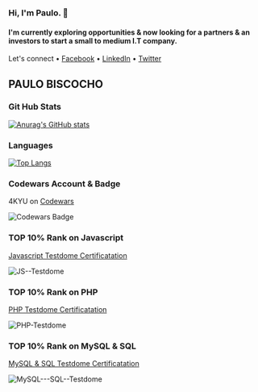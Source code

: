 ### Hi, I'm Paulo. :wave:

#### I'm currently exploring opportunities & now looking for a partners & an investors to start a small to medium I.T company. 

Let's connect • [Facebook](https://www.facebook.com/paulo.biscocho) • 
[LinkedIn](https://www.linkedin.com/in/paulo-biscocho/) • [Twitter](https://twitter.com/stepler_paulo)



## PAULO BISCOCHO

### Git Hub Stats 

[![Anurag's GitHub stats](https://github-readme-stats.vercel.app/api?username=steplerpaulo&show_icons=true&show_owner=false)](https://github.com/anuraghazra/github-readme-stats)

### Languages

[![Top Langs](https://github-readme-stats.vercel.app/api/top-langs/?username=steplerpaulo&layout=compact)](https://github.com/anuraghazra/github-readme-stats)


### Codewars Account & Badge
4KYU on [Codewars](https://www.codewars.com/users/steplerpaulo)  
  
![Codewars Badge](https://www.codewars.com/users/steplerpaulo/badges/large)


### TOP 10% Rank on Javascript

[Javascript Testdome Certificatation ](https://app.testdome.com/cert/1797c43cb7b0425a81c820b5fec9a815)


![JS--Testdome](https://user-images.githubusercontent.com/2784873/141809916-923ac866-9fef-4229-944c-f3c7b6522fc0.jpg)

### TOP 10% Rank on PHP

[PHP Testdome Certificatation ](https://app.testdome.com/cert/fa3d46163a5940c083886891f79701b8)

![PHP-Testdome](https://user-images.githubusercontent.com/2784873/141812246-27d6060b-ca2e-4704-ad3f-6d2d82a00692.jpg)

### TOP 10% Rank on MySQL & SQL

[MySQL & SQL Testdome Certificatation ](https://app.testdome.com/cert/835d69dacfd043b7854c7bdff34f34db)

![MySQL---SQL--Testdome](https://user-images.githubusercontent.com/2784873/141941757-6ca8f585-654f-417e-a7fc-b1f54f98f55f.jpg)


